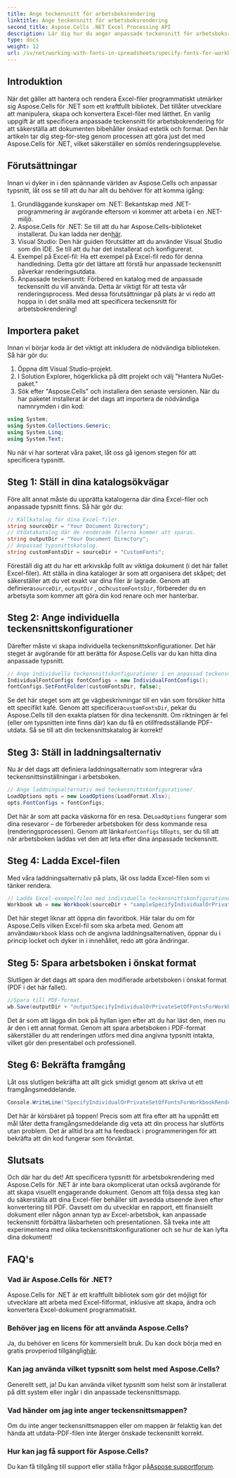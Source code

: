 ```yaml
---
title: Ange teckensnitt för arbetsboksrendering
linktitle: Ange teckensnitt för arbetsboksrendering
second_title: Aspose.Cells .NET Excel Processing API
description: Lär dig hur du anger anpassade teckensnitt för arbetsboksrendering med Aspose.Cells för .NET. En steg-för-steg-guide för att säkerställa perfekt PDF-utdata.
type: docs
weight: 12
url: /sv/net/working-with-fonts-in-spreadsheets/specify-fonts-for-workbook-rendering/
---
```

## Introduktion
När det gäller att hantera och rendera Excel-filer programmatiskt utmärker sig Aspose.Cells för .NET som ett kraftfullt bibliotek. Det tillåter utvecklare att manipulera, skapa och konvertera Excel-filer med lätthet. En vanlig uppgift är att specificera anpassade teckensnitt för arbetsbokrendering för att säkerställa att dokumenten bibehåller önskad estetik och format. Den här artikeln tar dig steg-för-steg genom processen att göra just det med Aspose.Cells för .NET, vilket säkerställer en sömlös renderingsupplevelse.
## Förutsättningar
Innan vi dyker in i den spännande världen av Aspose.Cells och anpassar typsnitt, låt oss se till att du har allt du behöver för att komma igång:
1. Grundläggande kunskaper om .NET: Bekantskap med .NET-programmering är avgörande eftersom vi kommer att arbeta i en .NET-miljö.
2.  Aspose.Cells för .NET: Se till att du har Aspose.Cells-biblioteket installerat. Du kan ladda ner den[här](https://releases.aspose.com/cells/net/).
3. Visual Studio: Den här guiden förutsätter att du använder Visual Studio som din IDE. Se till att du har det installerat och konfigurerat.
4. Exempel på Excel-fil: Ha ett exempel på Excel-fil redo för denna handledning. Detta gör det lättare att förstå hur anpassade teckensnitt påverkar renderingsutdata.
5. Anpassade teckensnitt: Förbered en katalog med de anpassade teckensnitt du vill använda. Detta är viktigt för att testa vår renderingsprocess.
Med dessa förutsättningar på plats är vi redo att hoppa in i det snälla med att specificera teckensnitt för arbetsbokrendering!
## Importera paket
Innan vi börjar koda är det viktigt att inkludera de nödvändiga biblioteken. Så här gör du:
1. Öppna ditt Visual Studio-projekt.
2. I Solution Explorer, högerklicka på ditt projekt och välj "Hantera NuGet-paket."
3. Sök efter "Aspose.Cells" och installera den senaste versionen.
När du har paketet installerat är det dags att importera de nödvändiga namnrymden i din kod:
```csharp
using System;
using System.Collections.Generic;
using System.Linq;
using System.Text;
```
Nu när vi har sorterat våra paket, låt oss gå igenom stegen för att specificera typsnitt.
## Steg 1: Ställ in dina katalogsökvägar
Före allt annat måste du upprätta katalogerna där dina Excel-filer och anpassade typsnitt finns. Så här gör du:
```csharp
// Källkatalog för dina Excel-filer.
string sourceDir = "Your Document Directory";
// Utdatakatalog där de renderade filerna kommer att sparas.
string outputDir = "Your Document Directory";
// Anpassad typsnittskatalog.
string customFontsDir = sourceDir + "CustomFonts";
```

Föreställ dig att du har ett arkivskåp fullt av viktiga dokument (i det här fallet Excel-filer). Att ställa in dina kataloger är som att organisera det skåpet; det säkerställer att du vet exakt var dina filer är lagrade. Genom att definiera`sourceDir`, `outputDir` , och`customFontsDir`, förbereder du en arbetsyta som kommer att göra din kod renare och mer hanterbar.
## Steg 2: Ange individuella teckensnittskonfigurationer
Därefter måste vi skapa individuella teckensnittskonfigurationer. Det här steget är avgörande för att berätta för Aspose.Cells var du kan hitta dina anpassade typsnitt.
```csharp
// Ange individuella teckensnittskonfigurationer i en anpassad teckensnittskatalog.
IndividualFontConfigs fontConfigs = new IndividualFontConfigs();
fontConfigs.SetFontFolder(customFontsDir, false);
```
 Se det här steget som att ge vägbeskrivningar till en vän som försöker hitta ett specifikt kafé. Genom att specificera`customFontsDir`, pekar du Aspose.Cells till den exakta platsen för dina teckensnitt. Om riktningen är fel (eller om typsnitten inte finns där) kan du få en otillfredsställande PDF-utdata. Så se till att din teckensnittskatalog är korrekt!
## Steg 3: Ställ in laddningsalternativ
Nu är det dags att definiera laddningsalternativ som integrerar våra teckensnittsinställningar i arbetsboken.
```csharp
// Ange laddningsalternativ med teckensnittskonfigurationer.
LoadOptions opts = new LoadOptions(LoadFormat.Xlsx);
opts.FontConfigs = fontConfigs;
```
 Det här är som att packa väskorna för en resa. De`LoadOptions` fungerar som dina resevaror – de förbereder arbetsboken för dess kommande resa (renderingsprocessen). Genom att länka`fontConfigs` till`opts`, ser du till att när arbetsboken laddas vet den att leta efter dina anpassade teckensnitt.
## Steg 4: Ladda Excel-filen
Med våra laddningsalternativ på plats, låt oss ladda Excel-filen som vi tänker rendera.
```csharp
// Ladda Excel-exempelfilen med individuella teckensnittskonfigurationer.
Workbook wb = new Workbook(sourceDir + "sampleSpecifyIndividualOrPrivateSetOfFontsForWorkbookRendering.xlsx", opts);
```
 Det här steget liknar att öppna din favoritbok. Här talar du om för Aspose.Cells vilken Excel-fil som ska arbeta med. Genom att använda`Workbook` klass och de angivna laddningsalternativen, öppnar du i princip locket och dyker in i innehållet, redo att göra ändringar.
## Steg 5: Spara arbetsboken i önskat format
Slutligen är det dags att spara den modifierade arbetsboken i önskat format (PDF i det här fallet).
```csharp
//Spara till PDF-format.
wb.Save(outputDir + "outputSpecifyIndividualOrPrivateSetOfFontsForWorkbookRendering.pdf", SaveFormat.Pdf);
```
Det är som att lägga din bok på hyllan igen efter att du har läst den, men nu är den i ett annat format. Genom att spara arbetsboken i PDF-format säkerställer du att renderingen utförs med dina angivna typsnitt intakta, vilket gör den presentabel och professionell.
## Steg 6: Bekräfta framgång
Låt oss slutligen bekräfta att allt gick smidigt genom att skriva ut ett framgångsmeddelande.
```csharp
Console.WriteLine("SpecifyIndividualOrPrivateSetOfFontsForWorkbookRendering executed successfully.");
```
Det här är körsbäret på toppen! Precis som att fira efter att ha uppnått ett mål låter detta framgångsmeddelande dig veta att din process har slutförts utan problem. Det är alltid bra att ha feedback i programmeringen för att bekräfta att din kod fungerar som förväntat.
## Slutsats
Och där har du det! Att specificera typsnitt för arbetsbokrendering med Aspose.Cells för .NET är inte bara okomplicerat utan också avgörande för att skapa visuellt engagerande dokument. Genom att följa dessa steg kan du säkerställa att dina Excel-filer behåller sitt avsedda utseende även efter konvertering till PDF. Oavsett om du utvecklar en rapport, ett finansiellt dokument eller någon annan typ av Excel-arbetsbok, kan anpassade teckensnitt förbättra läsbarheten och presentationen. Så tveka inte att experimentera med olika teckensnittskonfigurationer och se hur de kan lyfta dina dokument!
## FAQ's
### Vad är Aspose.Cells för .NET?  
Aspose.Cells för .NET är ett kraftfullt bibliotek som gör det möjligt för utvecklare att arbeta med Excel-filformat, inklusive att skapa, ändra och konvertera Excel-dokument programmatiskt.
### Behöver jag en licens för att använda Aspose.Cells?  
 Ja, du behöver en licens för kommersiellt bruk. Du kan dock börja med en gratis provperiod tillgänglig[här](https://releases.aspose.com/).
### Kan jag använda vilket typsnitt som helst med Aspose.Cells?  
Generellt sett, ja! Du kan använda vilket typsnitt som helst som är installerat på ditt system eller ingår i din anpassade teckensnittsmapp.
### Vad händer om jag inte anger teckensnittsmappen?  
Om du inte anger teckensnittsmappen eller om mappen är felaktig kan det hända att utdata-PDF-filen inte återger önskade teckensnitt korrekt.
### Hur kan jag få support för Aspose.Cells?  
 Du kan få tillgång till support eller ställa frågor på[Aspose supportforum](https://forum.aspose.com/c/cells/9).